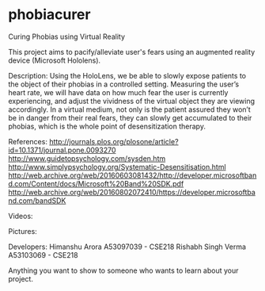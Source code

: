# phobiacurer
Curing   Phobias using Virtual Reality

This project aims to pacify/alleviate user's fears using an augmented reality device (Microsoft Hololens).

Description:
Using the HoloLens, we be able to slowly expose patients to the object of their phobias in a controlled setting.
Measuring the user’s heart rate, we will have data on how much fear the user is currently experiencing, and adjust the vividness of the virtual object they are viewing accordingly. 
In a virtual medium, not only is the patient assured they won’t be in danger from their real fears, they can slowly get accumulated to their phobias, which is the whole point of desensitization therapy. 

References:
http://journals.plos.org/plosone/article?id=10.1371/journal.pone.0093270
http://www.guidetopsychology.com/sysden.htm
http://www.simplypsychology.org/Systematic-Desensitisation.html
http://web.archive.org/web/20160603081432/http://developer.microsoftband.com/Content/docs/Microsoft%20Band%20SDK.pdf
http://web.archive.org/web/20160802072410/https://developer.microsoftband.com/bandSDK


Videos:

Pictures:

Developers: 
Himanshu Arora A53097039 - CSE218
Rishabh Singh Verma A53103069 - CSE218

Anything you want to show to someone who wants to learn about your project. 
